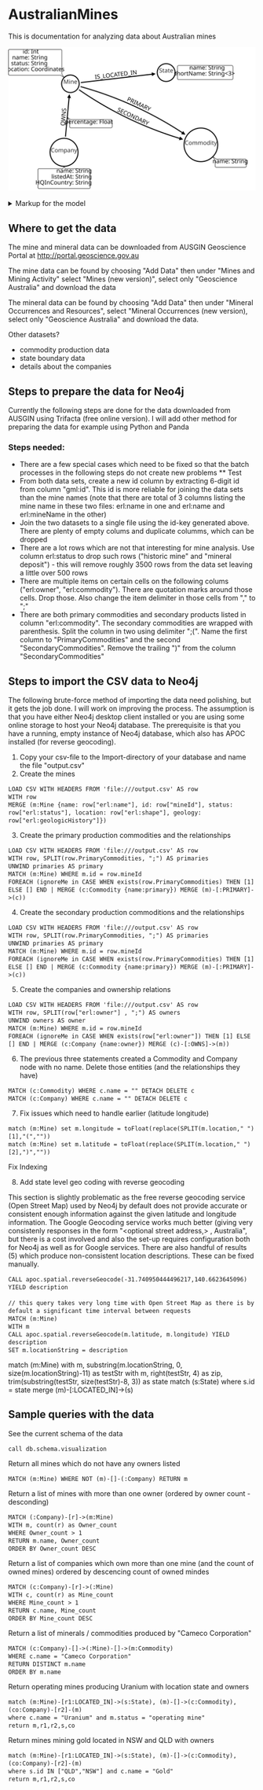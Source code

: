 # AustralianMines
This is documentation for analyzing data about Australian mines

![](img/australian_mines.svg)

<details>
  <summary>Markup for the model</summary>
  
Markup for defining data model using the Arrows graph diagraming tool at http://www.apcjones.com/arrows/#
```
<ul class="graph-diagram-markup" data-internal-scale="1.45" data-external-scale="1">
  <li class="node" data-node-id="0" data-x="170.58362237338358" data-y="-373.75836181640625">
    <span class="caption">State</span><dl class="properties"><dt>name</dt><dd>String</dd><dt>shortName</dt><dd>String&lt;3&gt;</dd></dl></li>
  <li class="node" data-node-id="3" data-x="-390.9741100442819" data-y="-307.93059881802293">
    <span class="caption">Mine</span><dl class="properties"><dt>id</dt><dd>Int</dd><dt>name</dt><dd>String</dd><dt>status</dt><dd>String</dd><dt>location</dt><dd>Coordinates</dd></dl></li>
  <li class="node" data-node-id="4" data-x="374.19542089001914" data-y="50.68015052532327">
    <span class="caption">Commodity</span><dl class="properties"><dt>name</dt><dd>String</dd></dl></li>
  <li class="node" data-node-id="5" data-x="-428.21492688409234" data-y="94.45329468825771">
    <span class="caption">Company</span><dl class="properties"><dt>name</dt><dd>String</dd><dt>listedAt</dt><dd>String</dd><dt>HQInCountry</dt><dd>String</dd></dl></li>
  <li class="relationship" data-from="3" data-to="0">
    <span class="type">IS_LOCATED_IN</span>
  </li>
  <li class="relationship" data-from="5" data-to="3">
    <span class="type">OWNS</span><dl class="properties"><dt>percentage</dt><dd>Float</dd></dl></li>
  <li class="relationship" data-from="3" data-to="4">
    <span class="type">PRIMARY</span>
  </li>
  <li class="relationship" data-from="3" data-to="4">
    <span class="type">SECONDARY</span>
  </li>
</ul>
```
</details>

## Where to get the data

The mine and mineral data can be downloaded from AUSGIN Geoscience Portal at http://portal.geoscience.gov.au

The mine data can be found by choosing "Add Data" then under "Mines and Mining Activity" select "Mines (new version)", select only "Geoscience Australia" and download the data

The mineral data can be found by choosing "Add Data" then under "Mineral Occurrences and Resources", select "Mineral Occurrences (new version), select only "Geoscience Australia" and download the data.

Other datasets?
* commodity production data
* state boundary data
* details about the companies

## Steps to prepare the data for Neo4j

Currently the following steps are done for the data downloaded from AUSGIN using Trifacta (free online version). I will add other method for preparing the data for example using Python and Panda

### Steps needed:
* There are a few special cases which need to be fixed so that the batch processes in the following steps do not create new problems
** Test
* From both data sets, create a new id column by extracting 6-digit id from column "gml:id". This id is more reliable for joining the data sets than the mine names (note that there are total of 3 columns listing the mine name in these two files: erl:name in one and erl:name and erl:mineName in the other)
* Join the two datasets to a single file using the id-key generated above. There are plenty of empty colums and duplicate columms, which can be dropped
* There are a lot rows which are not that interesting for mine analysis. Use column erl:status to drop such rows ("historic mine" and "mineral deposit") - this will remove roughly 3500 rows from the data set leaving a little over 500 rows
* There are multiple items on certain cells on the following colums ("erl:owner", "erl:commodity"). There are quotation marks around those cells. Drop those. Also change the item delimiter in those cells from "," to ";"
* There are both primary commodities and secondary products listed in column "erl:commodity". The secondary commodities are wrapped with parenthesis. Split the column in two using delimiter ";(". Name the first column to "PrimaryCommodities" and the second "SecondaryCommodities". Remove the trailing ")" from the column "SecondaryCommodities"

## Steps to import the CSV data to Neo4j

The following brute-force method of importing the data need polishing, but it gets the job done. I will work on improving the process.
The assumption is that you have either Neo4j desktop client installed or you are using some online storage to host your Neo4j database. The prerequisite is that you have a running, empty instance of Neo4j database, which also has APOC installed (for reverse geocoding).

1. Copy your csv-file to the Import-directory of your database and name the file "output.csv"
2. Create the mines
```
LOAD CSV WITH HEADERS FROM 'file:///output.csv' AS row
WITH row
MERGE (m:Mine {name: row["erl:name"], id: row["mineId"], status: row["erl:status"], location: row["erl:shape"], geology: row["erl:geologicHistory"]})
```
3. Create the primary production commodities and the relationships
```
LOAD CSV WITH HEADERS FROM 'file:///output.csv' AS row
WITH row, SPLIT(row.PrimaryCommodities, ";") AS primaries
UNWIND primaries AS primary
MATCH (m:Mine) WHERE m.id = row.mineId
FOREACH (ignoreMe in CASE WHEN exists(row.PrimaryCommodities) THEN [1] ELSE [] END | MERGE (c:Commodity {name:primary}) MERGE (m)-[:PRIMARY]->(c))
```
4. Create the secondary production commoditions and the relationships
```
LOAD CSV WITH HEADERS FROM 'file:///output.csv' AS row
WITH row, SPLIT(row.PrimaryCommodities, ";") AS primaries
UNWIND primaries AS primary
MATCH (m:Mine) WHERE m.id = row.mineId
FOREACH (ignoreMe in CASE WHEN exists(row.PrimaryCommodities) THEN [1] ELSE [] END | MERGE (c:Commodity {name:primary}) MERGE (m)-[:PRIMARY]->(c))
```
5. Create the companies and ownership relations
```
LOAD CSV WITH HEADERS FROM 'file:///output.csv' AS row
WITH row, SPLIT(row["erl:owner"] , ";") AS owners
UNWIND owners AS owner
MATCH (m:Mine) WHERE m.id = row.mineId
FOREACH (ignoreMe in CASE WHEN exists(row["erl:owner"]) THEN [1] ELSE [] END | MERGE (c:Company {name:owner}) MERGE (c)-[:OWNS]->(m))
```
6. The previous three statements created a Commodity and Company node with no name. Delete those entities (and the relationships they have)
```
MATCH (c:Commodity) WHERE c.name = "" DETACH DELETE c
MATCH (c:Company) WHERE c.name = "" DETACH DELETE c
```
7. Fix issues which need to handle earlier (latitude longitude)
```
match (m:Mine) set m.longitude = toFloat(replace(SPLIT(m.location," ")[1],"(",""))
match (m:Mine) set m.latitude = toFloat(replace(SPLIT(m.location," ")[2],")",""))
```
Fix Indexing

8. Add state level geo coding with reverse geocoding

This section is slightly problematic as the free reverse geocoding service (Open Street Map) used by Neo4j by default does not provide accurate or consistent enough information against the given latitude and longitude information. The Google Geocoding service works much better (giving very consistenly responses in the form "<optional street address,> <City StateAbbreviation ZIP>, Australia", but there is a cost involved and also the set-up requires configuration both for Neo4j as well as for Google services. There are also handful of results (5) which produce non-consistent location descriptions. These can be fixed manually.
```
CALL apoc.spatial.reverseGeocode(-31.740950444496217,140.6623645096) YIELD description

// this query takes very long time with Open Street Map as there is by default a significant time interval between requests
MATCH (m:Mine)
WITH m
CALL apoc.spatial.reverseGeocode(m.latitude, m.longitude) YIELD description
SET m.locationString = description

```

match (m:Mine) with m, substring(m.locationString, 0, size(m.locationString)-11) as testStr
with m, right(testStr, 4) as zip, trim(substring(testStr, size(testStr)-8, 3)) as state
match (s:State) where s.id = state
merge (m)-[:LOCATED_IN]->(s)


## Sample queries with the data

See the current schema of the data
```
call db.schema.visualization
```

Return all mines which do not have any owners listed
```
MATCH (m:Mine) WHERE NOT (m)-[]-(:Company) RETURN m
```

Return a list of mines with more than one owner (ordered by owner count - desconding)
```
MATCH (:Company)-[r]->(m:Mine)
WITH m, count(r) as Owner_count
WHERE Owner_count > 1
RETURN m.name, Owner_count
ORDER BY Owner_count DESC
```

Return a list of companies which own more than one mine (and the count of owned mines) ordered by descencing count of owned mindes 
```
MATCH (c:Company)-[r]->(:Mine)
WITH c, count(r) as Mine_count
WHERE Mine_count > 1
RETURN c.name, Mine_count
ORDER BY Mine_count DESC
```

Return a list of minerals / commodities produced by "Cameco Corporation"
```
MATCH (c:Company)-[]->(:Mine)-[]->(m:Commodity)
WHERE c.name = "Cameco Corporation"
RETURN DISTINCT m.name
ORDER BY m.name
```

Return operating mines producing Uranium with location state and owners
```
match (m:Mine)-[r1:LOCATED_IN]->(s:State), (m)-[]->(c:Commodity), (co:Company)-[r2]-(m)
where c.name = "Uranium" and m.status = "operating mine"
return m,r1,r2,s,co
```

Return mines mining gold located in NSW and QLD with owners
```
match (m:Mine)-[r1:LOCATED_IN]->(s:State), (m)-[]->(c:Commodity), (co:Company)-[r2]-(m)
where s.id IN ["QLD","NSW"] and c.name = "Gold"
return m,r1,r2,s,co
```
